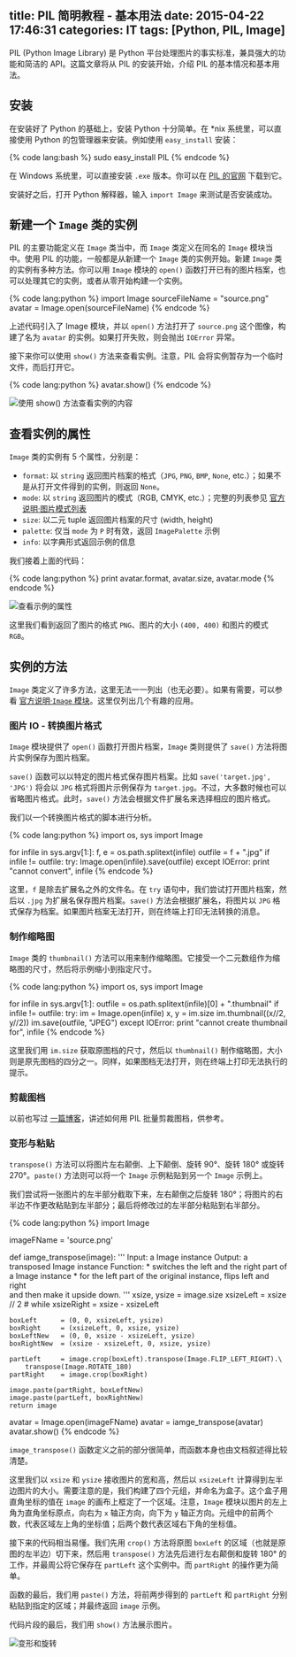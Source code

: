 title: PIL 简明教程 - 基本用法
date: 2015-04-22 17:46:31
categories: IT
tags: [Python, PIL, Image]
---

PIL (Python Image Library) 是 Python 平台处理图片的事实标准，兼具强大的功能和简洁的 API。这篇文章将从 PIL 的安装开始，介绍 PIL 的基本情况和基本用法。

<!--more-->

## 安装

在安装好了 Python 的基础上，安装 Python 十分简单。在 *nix 系统里，可以直接使用 Python 的包管理器来安装。例如使用 `easy_install` 安装：

{% code lang:bash %}
sudo easy_install PIL
{% endcode %}

在 Windows 系统里，可以直接安装 `.exe` 版本。你可以在 [PIL 的官网][PIL-website] 下载到它。

安装好之后，打开 Python 解释器，输入 `import Image` 来测试是否安装成功。

## 新建一个 `Image` 类的实例

PIL 的主要功能定义在 `Image` 类当中，而 `Image` 类定义在同名的 `Image` 模块当中。使用 PIL 的功能，一般都是从新建一个 `Image` 类的实例开始。新建 `Image` 类的实例有多种方法。你可以用 `Image` 模块的 `open()` 函数打开已有的图片档案，也可以处理其它的实例，或者从零开始构建一个实例。

{% code lang:python %}
import Image
sourceFileName = "source.png"
avatar         = Image.open(sourceFileName)
{% endcode %}

上述代码引入了 Image 模块，并以 `open()` 方法打开了 `source.png` 这个图像，构建了名为 `avatar` 的实例。如果打开失败，则会抛出 `IOError` 异常。

接下来你可以使用 `show()` 方法来查看实例。注意，PIL 会将实例暂存为一个临时文件，而后打开它。

{% code lang:python %}
avatar.show()
{% endcode %}

![使用 `show()` 方法查看实例的内容 ]({{site.url}}/attachment/images/Python/pil-tutorial/Image_show.png)

## 查看实例的属性

`Image` 类的实例有 5 个属性，分别是：

* `format`: 以 `string` 返回图片档案的格式（`JPG`, `PNG`, `BMP`, `None`, etc.）；如果不是从打开文件得到的实例，则返回 `None`。
* `mode`: 以 `string` 返回图片的模式（RGB, CMYK, etc.）；完整的列表参见 [官方说明·图片模式列表][mode-list]
* `size`: 以二元 tuple 返回图片档案的尺寸 (width, height)
* `palette`: 仅当 `mode` 为 `P` 时有效，返回 `ImagePalette` 示例
* `info`: 以字典形式返回示例的信息

我们接着上面的代码：

{% code lang:python %}
print avatar.format, avatar.size, avatar.mode
{% endcode %}

![查看示例的属性 ]({{site.url}}/attachment/images/Python/pil-tutorial/Image_attrib.png)

这里我们看到返回了图片的格式 `PNG`、图片的大小 `(400, 400)` 和图片的模式 `RGB`。

## 实例的方法

`Image` 类定义了许多方法，这里无法一一列出（也无必要）。如果有需要，可以参看 [官方说明·`Image` 模块][Image-module]。这里仅列出几个有趣的应用。

### 图片 IO - 转换图片格式

`Image` 模块提供了 `open()` 函数打开图片档案，`Image` 类则提供了 `save()` 方法将图片实例保存为图片档案。

`save()` 函数可以以特定的图片格式保存图片档案。比如 `save('target.jpg', 'JPG')` 将会以 `JPG` 格式将图片示例保存为 `target.jpg`。不过，大多数时候也可以省略图片格式。此时，`save()` 方法会根据文件扩展名来选择相应的图片格式。

我们以一个转换图片格式的脚本进行分析。

{% code lang:python %}
import os, sys
import Image

for infile in sys.argv[1:]:
    f, e = os.path.splitext(infile)
    outfile = f + ".jpg"
    if infile != outfile:
        try:
            Image.open(infile).save(outfile)
        except IOError:
            print "cannot convert", infile
{% endcode %}

这里，`f` 是除去扩展名之外的文件名。在 `try` 语句中，我们尝试打开图片档案，然后以 `.jpg` 为扩展名保存图片档案。`save()` 方法会根据扩展名，将图片以 `JPG` 格式保存为档案。如果图片档案无法打开，则在终端上打印无法转换的消息。

### 制作缩略图

`Image` 类的 `thumbnail()` 方法可以用来制作缩略图。它接受一个二元数组作为缩略图的尺寸，然后将示例缩小到指定尺寸。

{% code lang:python %}
import os, sys
import Image

for infile in sys.argv[1:]:
    outfile = os.path.splitext(infile)[0] + ".thumbnail"
    if infile != outfile:
        try:
            im   = Image.open(infile)
            x, y = im.size
            im.thumbnail((x//2, y//2))
            im.save(outfile, "JPEG")
        except IOError:
            print "cannot create thumbnail for", infile
{% endcode %}

这里我们用 `im.size` 获取原图档的尺寸，然后以 `thumbnail()` 制作缩略图，大小则是原先图档的四分之一。同样，如果图档无法打开，则在终端上打印无法执行的提示。

### 剪裁图档

以前也写过 [一篇博客][incise-img]，讲述如何用 PIL 批量剪裁图档，供参考。

### 变形与粘贴

`transpose()` 方法可以将图片左右颠倒、上下颠倒、旋转 90°、旋转 180° 或旋转 270°。`paste()` 方法则可以将一个 `Image` 示例粘贴到另一个 `Image` 示例上。

我们尝试将一张图片的左半部分截取下来，左右颠倒之后旋转 180°；将图片的右半边不作更改粘贴到左半部分；最后将修改过的左半部分粘贴到右半部分。

{% code lang:python %}
import Image

imageFName = 'source.png'

def iamge_transpose(image):
    '''
        Input: a Image instance
        Output: a transposed Image instance
        Function:
            * switches the left and the right part of a Image instance
            * for the left part of the original instance, flips left and right\
                and then make it upside down.
    '''
    xsize, ysize = image.size
    xsizeLeft    = xsize // 2 # while xsizeRight = xsize - xsizeLeft

    boxLeft      = (0, 0, xsizeLeft, ysize)
    boxRight     = (xsizeLeft, 0, xsize, ysize)
    boxLeftNew   = (0, 0, xsize - xsizeLeft, ysize)
    boxRightNew  = (xsize - xsizeLeft, 0, xsize, ysize)

    partLeft     = image.crop(boxLeft).transpose(Image.FLIP_LEFT_RIGHT).\
        transpose(Image.ROTATE_180)
    partRight    = image.crop(boxRight)

    image.paste(partRight, boxLeftNew)
    image.paste(partLeft, boxRightNew)
    return image

avatar = Image.open(imageFName)
avatar = iamge_transpose(avatar)
avatar.show()
{% endcode %}

`image_transpose()` 函数定义之前的部分很简单，而函数本身也由文档叙述得比较清楚。

这里我们以 `xsize` 和 `ysize` 接收图片的宽和高，然后以 `xsizeLeft` 计算得到左半边图片的大小。需要注意的是，我们构建了四个元组，并命名为盒子。这个盒子用直角坐标的值在 `image` 的画布上框定了一个区域。注意，`Image` 模块以图片的左上角为直角坐标原点，向右为 `x` 轴正方向，向下为 `y` 轴正方向。元组中的前两个数，代表区域左上角的坐标值；后两个数代表区域右下角的坐标值。

接下来的代码相当易懂。我们先用 `crop()` 方法将原图 `boxLeft` 的区域（也就是原图的左半边）切下来，然后用 `transpose()` 方法先后进行左右颠倒和旋转 180° 的工作，并最周公将它保存在 `partLeft` 这个实例中。而 `partRight` 的操作更为简单。

函数的最后，我们用 `paste()` 方法，将前两步得到的 `partLeft` 和 `partRight` 分别粘贴到指定的区域；并最终返回 `image` 示例。

代码片段的最后，我们用 `show()` 方法展示图片。

![变形和旋转 ]({{site.url}}/attachment/images/Python/pil-tutorial/transpose_paste.png)



[PIL-website]: http://pythonware.com/products/pil/
[mode-list]: http://effbot.org/imagingbook/concepts.htm#mode
[Image-module]: http://effbot.org/imagingbook/image.htm
[incise-img]: http://liam0205.me/2014/01/27/Py-Incise-Images/
